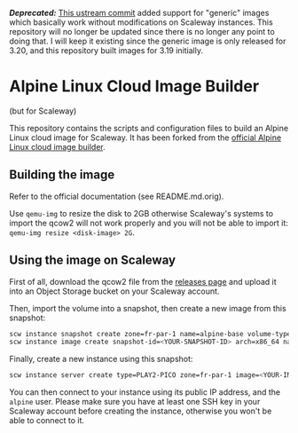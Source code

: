 ***Deprecated:*** [This ustream commit](https://gitlab.alpinelinux.org/alpine/cloud/alpine-cloud-images/-/commit/06f9b63636580157c55e71d7ce958b4259a21704) added support for "generic" images which basically work without modifications on Scaleway instances. This repository will no longer be updated since there is no longer any point to doing that. I will keep it existing since the generic image is only released for 3.20, and this repository built images for 3.19 initially.

# Alpine Linux Cloud Image Builder

(but for Scaleway)

This repository contains the scripts and configuration files to build an Alpine Linux cloud image for Scaleway. It has been forked from the [official Alpine Linux cloud image builder](https://gitlab.alpinelinux.org/alpine/cloud/alpine-cloud-images).

## Building the image

Refer to the official documentation (see README.md.orig).

Use `qemu-img` to resize the disk to 2GB otherwise Scaleway's systems to import the qcow2 will not work properly and you will not be able to import it: `qemu-img resize <disk-image> 2G`.

## Using the image on Scaleway

First of all, download the qcow2 file from the [releases page](https://github.com/blurrycat/alpine-cloud-image-scaleway/releases) and upload it into an Object Storage bucket on your Scaleway account.

Then, import the volume into a snapshot, then create a new image from this snapshot:
```sh
scw instance snapshot create zone=fr-par-1 name=alpine-base volume-type=b_ssd bucket=<YOUR-BUCKET-NAME> key=scaleway_alpine-3.19.1-x86_64-uefi-cloudinit-r0.qcow2
scw instance image create snapshot-id=<YOUR-SNAPSHOT-ID> arch=x86_64 name=alpine-base
```

Finally, create a new instance using this snapshot:
```sh
scw instance server create type=PLAY2-PICO zone=fr-par-1 image=<YOUR-IMAGE-ID> root-volume=b:5G name=my-alpine-instance ip=new
```

You can then connect to your instance using its public IP address, and the `alpine` user. Please make sure you have at least one SSH key in your Scaleway account before creating the instance, otherwise you won't be able to connect to it.
